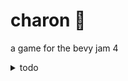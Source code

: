 # charon 🚣

a game for the bevy jam 4

<details>
    <summary>todo</summary>

- [x] base systems (finde) 0.1
    - [x] compile and test builds (web, local)
    - [x] tilemap basics
    - [x] draw tiles
    - [x] spawn entities
    - [x] basic pathfinding

- [x] improved core (jue, vie) 0.2
    - [x] improved pathfinding
    - [x] bouncy collisions
    - [x] autotile shapes

- [x] mvp gameplay loop (sab mañ) 0.3
    - [x] game score
    - [x] multiple start/end points
    - [x] spawn end points
    - [x] lose timer and visual feedback

- [ ] important tweaks (dom mañ)
    - [ ] add sprites
    - [x] zoom out screen
    - [x] limited path tiles
    - [ ] end screen (win/lose)

- [ ] new features (dom tar)
    - [ ] other river types
    - [ ] other spirit behaviour
    - [ ] bridges
    - [ ] overlay ui (bridge selection, n paths...)
    - [ ] better path drawing 

- [ ] presentation (dom tar)
    - [ ] write readme
    - [ ] write jam page
    - [ ] presubmit game

- [ ] would be nice (???)
    - [ ] alternate paths
    - [ ] improve lose timer
    - [ ] animations
    - [ ] spirit dialogues
    - [ ] sound and music
    - [ ] tweening and animation
    - [ ] tiles only despawn after no entities are in them

- [ ] playtesting and bugfixing (lun)
    - [ ] review settings menu
    - [ ] profiling and optimization
</details>

